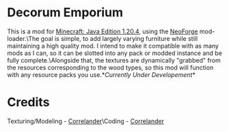 **Decorum Emporium**
=======
This is a mod for [Minecraft: Java Edition 1.20.4](https://www.minecraft.net/en-us), using the [NeoForge](https://neoforged.net) mod-loader.\The goal is simple, to add largely varying furniture while still maintaining a high quality mod. I intend to make it compatible with as many mods as I can, so it can be slotted into any pack or modded instance and be fully complete.\Alongside that, the textures are dynamically "grabbed" from the resources corresponding to the wood types, so this mod will function with any resource packs you use.\**Currently Under Developement**

**Credits**
=======
Texturing/Modeling - [Correlander](https://github.com/Correlander)\Coding - [Correlander](https://github.com/Correlander)
